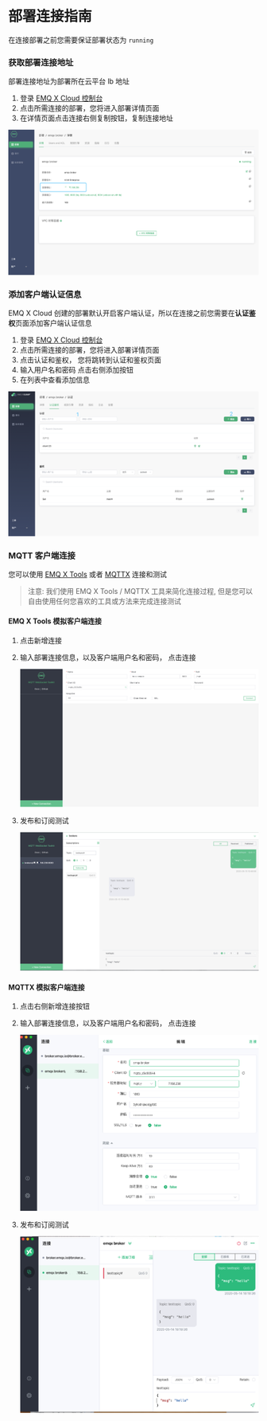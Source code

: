 # 部署连接指南

在连接部署之前您需要保证部署状态为 `running `



### 获取部署连接地址

部署连接地址为部署所在云平台 lb 地址

1. 登录 [EMQ X Cloud 控制台](https://cloud.emqx.io/console/)
2. 点击所需连接的部署，您将进入部署详情页面
3. 在详情页面点击连接右侧复制按钮，复制连接地址

![deployment_connections](../_assets/deployments/deployment_connections.png)



### 添加客户端认证信息

EMQ X Cloud 创建的部署默认开启客户端认证，所以在连接之前您需要在**认证鉴权**页面添加客户端认证信息

1. 登录 [EMQ X Cloud 控制台](https://cloud.emqx.io/console/)
2. 点击所需连接的部署，您将进入部署详情页面
3. 点击认证和鉴权， 您将跳转到认证和鉴权页面
4. 输入用户名和密码 点击右侧添加按钮
5. 在列表中查看添加信息
 
![deployment_connections](../_assets/deployments/add_users.png)



### MQTT 客户端连接

您可以使用 [EMQ X Tools](<http://tools.emqx.io/>) 或者 [MQTTX](<https://mqttx.app/>) 连接和测试

> 注意:  我们使用 EMQ X Tools / MQTTX 工具来简化连接过程,  但是您可以自由使用任何您喜欢的工具或方法来完成连接测试



####  EMQ X Tools 模拟客户端连接

1. 点击新增连接

2. 输入部署连接信息，以及客户端用户名和密码， 点击连接

   ![deployment_connections](../_assets/deployments/tools_connections.png)

3. 发布和订阅测试

   ![deployment_connections](../_assets/deployments/tools_pub_sub.png)



####  MQTTX 模拟客户端连接

1. 点击右侧新增连接按钮

2. 输入部署连接信息，以及客户端用户名和密码， 点击连接

   ![deployment_connections](../_assets/deployments/mqttx_connections.png)

3. 发布和订阅测试

   ![deployment_connections](../_assets/deployments/mqttx_pub_sub.png)


